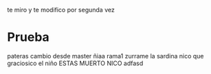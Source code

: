 

te miro y te modifico por segunda vez
# Prueba
pateras
cambio desde master
ñiaa
rama1
zurrame la sardina nico
que graciosico el niño
ESTAS MUERTO NICO
adfasd
